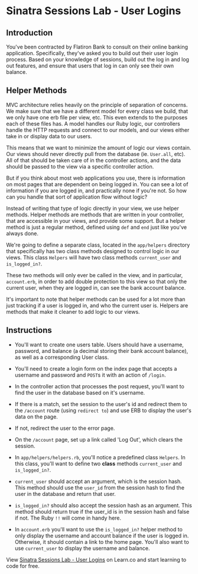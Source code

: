 # Sinatra Sessions Lab - User Logins

## Introduction

You've been contracted by Flatiron Bank to consult on their online banking application. Specifically, they've asked you to build out their user login process. Based on your knowledge of sessions, build out the log in and log out features, and ensure that users that log in can only see their own balance.

## Helper Methods

MVC architecture relies heavily on the principle of separation of concerns. We make sure that we have a different model for every class we build, that we only have one erb file per view, etc. This even extends to the purposes each of these files has. A model handles our Ruby logic, our controllers handle the HTTP requests and connect to our models, and our views either take in or display data to our users.

This means that we want to minimize the amount of logic our views contain. Our views should never directly pull from the database (ie. `User.all`, etc). All of that should be taken care of in the controller actions, and the data should be passed to the view via a specific controller action.

But if you think about most web applications you use, there is information on most pages that are dependent on being logged in. You can see a lot of information if you are logged in, and practically none if you're not. So how can you handle that sort of application flow without logic?

Instead of writing that type of logic directly in your view, we use helper methods. Helper methods are methods that are written in your controller, that are accessible in your views, and provide some support. But a helper method is just a regular method, defined using `def` and `end` just like you've always done.


We're going to define a separate class, located in the `app/helpers` directory that specifically has two class methods designed to control logic in our views. This class `Helpers` will have two class methods `current_user` and `is_logged_in?`. 

These two methods will only ever be called in the view, and in particular, `account.erb`, in order to add double protection to this view so that only the current user, when they are logged in, can see the bank account balance.

It's important to note that helper methods can be used for a lot more than just tracking if a user is logged in, and who the current user is. Helpers are methods that make it cleaner to add logic to our views.

## Instructions

+ You'll want to create one users table. Users should have a username, password, and balance (a decimal storing their bank account balance), as well as a corresponding User class.

+ You'll need to create a login form on the index page that accepts a username and password and `POST`s it with an action of `/login`.

+ In the controller action that processes the post request, you'll want to find the user in the database based on it's username. 

+ If there is a match, set the session to the user's id and redirect them to the `/account` route (using `redirect to`) and use ERB to display the user's data on the page.

+ If not, redirect the user to the error page.

+ On the `/account` page, set up a link called 'Log Out', which clears the session.

+ In `app/helpers/helpers.rb`, you'll notice a predefined class `Helpers`. In this class, you'll want to define two **class** methods `current_user` and `is_logged_in?`. 

+ `current_user` should accept an argument, which is the session hash. This method should use the `user_id` from the session hash to find the user in the database and return that user.

+ `is_logged_in?` should also accept the session hash as an argument. This method should return true if the user_id is in the session hash and false if not. The Ruby `!!` will come in handy here.

+ In `account.erb` you'll want to use the `is_logged_in?` helper method to only display the username and account balance if the user is logged in. Otherwise, it should contain a link to the home page. You'll also want to use `current_user` to display the username and balance. 



<p data-visibility='hidden'>View <a href='https://learn.co/lessons/sinatra-logging-in-and-out' title='Sinatra Sessions Lab - User Logins'>Sinatra Sessions Lab - User Logins</a> on Learn.co and start learning to code for free.</p>

